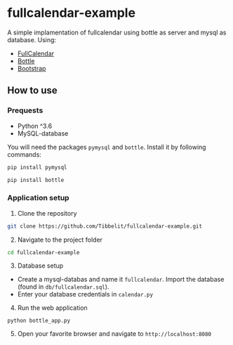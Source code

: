 # fullcalendar-example
A simple implamentation of fullcalendar using bottle as server and mysql as database. Using:
- [FullCalendar](https://fullcalendar.io/)
- [Bottle](http://bottlepy.org)
- [Bootstrap](http://getbootstrap.org)

## How to use

### Prequests
- Python ^3.6
- MySQL-database

You will need the packages `pymysql` and `bottle`. Install it by following commands:
```bash
pip install pymysql
```
```bash
pip install bottle
```

### Application setup
1. Clone the repository
```bash
git clone https://github.com/Tibbelit/fullcalendar-example.git
```
2. Navigate to the project folder
```bash
cd fullcalendar-example
```
3. Database setup
- Create a mysql-databas and name it `fullcalendar`. Import the database (found in `db/fullcalendar.sql`).
- Enter your database credentials in `calendar.py`

4. Run the web application
```
python bottle_app.py
```

5. Open your favorite browser and navigate to `http://localhost:8080`